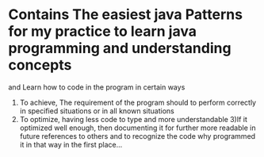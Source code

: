 # Contains The easiest java Patterns for my practice to learn java programming and understanding concepts
and Learn how to code in the program in certain ways
1) To achieve, The requirement of the program should to perform correctly in specified situations or in all known situations
2) To optimize, having less code to type and more understandable
3)If it optimized well enough, then documenting it for further more readable in future references to others and to recognize 
   the code why programmed it in that way in the first place...

